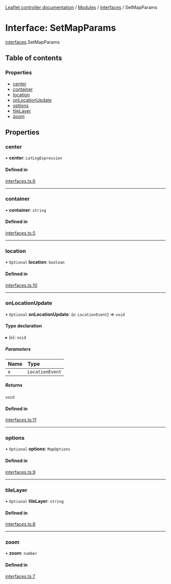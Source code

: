 [Leaflet controller documentation](../README.md) / [Modules](../modules.md) / [interfaces](../modules/interfaces.md) / SetMapParams

# Interface: SetMapParams

[interfaces](../modules/interfaces.md).SetMapParams

## Table of contents

### Properties

- [center](interfaces.SetMapParams.md#center)
- [container](interfaces.SetMapParams.md#container)
- [location](interfaces.SetMapParams.md#location)
- [onLocationUpdate](interfaces.SetMapParams.md#onlocationupdate)
- [options](interfaces.SetMapParams.md#options)
- [tileLayer](interfaces.SetMapParams.md#tilelayer)
- [zoom](interfaces.SetMapParams.md#zoom)

## Properties

### center

• **center**: `LatLngExpression`

#### Defined in

[interfaces.ts:6](https://github.com/synw/leaflet-controller/blob/4e36a5e/src/interfaces.ts#L6)

___

### container

• **container**: `string`

#### Defined in

[interfaces.ts:5](https://github.com/synw/leaflet-controller/blob/4e36a5e/src/interfaces.ts#L5)

___

### location

• `Optional` **location**: `boolean`

#### Defined in

[interfaces.ts:10](https://github.com/synw/leaflet-controller/blob/4e36a5e/src/interfaces.ts#L10)

___

### onLocationUpdate

• `Optional` **onLocationUpdate**: (`e`: `LocationEvent`) => `void`

#### Type declaration

▸ (`e`): `void`

##### Parameters

| Name | Type |
| :------ | :------ |
| `e` | `LocationEvent` |

##### Returns

`void`

#### Defined in

[interfaces.ts:11](https://github.com/synw/leaflet-controller/blob/4e36a5e/src/interfaces.ts#L11)

___

### options

• `Optional` **options**: `MapOptions`

#### Defined in

[interfaces.ts:9](https://github.com/synw/leaflet-controller/blob/4e36a5e/src/interfaces.ts#L9)

___

### tileLayer

• `Optional` **tileLayer**: `string`

#### Defined in

[interfaces.ts:8](https://github.com/synw/leaflet-controller/blob/4e36a5e/src/interfaces.ts#L8)

___

### zoom

• **zoom**: `number`

#### Defined in

[interfaces.ts:7](https://github.com/synw/leaflet-controller/blob/4e36a5e/src/interfaces.ts#L7)

